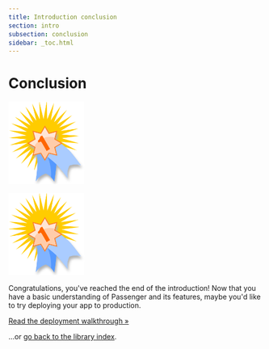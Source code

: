 ```yaml
---
title: Introduction conclusion
section: intro
subsection: conclusion
sidebar: _toc.html
---
```

# Conclusion

<p class="hidden-xs"><img src="../../../images/award.png" alt="Achievement unlocked. Image taken from https://openclipart.org/detail/60109/award-symbol-by-sheikh_tuhin" class="pull-right" width="150"></p>
<p class="visible-xs text-center"><img src="../../../images/award.png" alt="Achievement unlocked. Image taken from https://openclipart.org/detail/60109/award-symbol-by-sheikh_tuhin" width="150"></p>

Congratulations, you've reached the end of the introduction! Now that you have a basic understanding of Passenger and its features, maybe you'd like to try deploying your app to production.

<a href="../../deploy/ruby/" class="btn btn-primary btn-lg">Read the deployment walkthrough &raquo;</a>

...or [go back to the library index](../../..).
